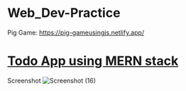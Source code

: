 # Web_Dev-Practice
Pig Game: https://pig-gameusingjs.netlify.app/


[<h1>Todo App using MERN stack </h1>](web_Dev-Practice/blob/master/todo/README.md)

Screenshot ![Screenshot (16)](https://user-images.githubusercontent.com/42577922/153876503-d8b4eaa1-b766-443e-a8f7-47aff979dbfb.png)
